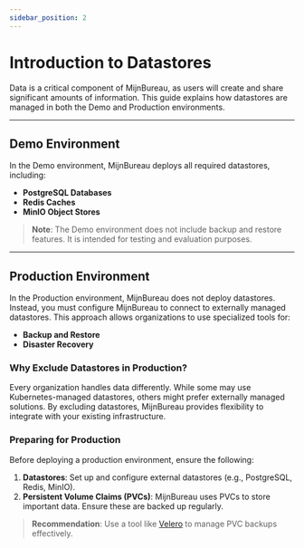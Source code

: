 ```yaml
---
sidebar_position: 2
---
```


# Introduction to Datastores

Data is a critical component of MijnBureau, as users will create and share significant amounts of information. This guide explains how datastores are managed in both the Demo and Production environments.

---

## Demo Environment

In the Demo environment, MijnBureau deploys all required datastores, including:

- **PostgreSQL Databases**
- **Redis Caches**
- **MinIO Object Stores**

> **Note**: The Demo environment does not include backup and restore features. It is intended for testing and evaluation purposes.

---

## Production Environment

In the Production environment, MijnBureau does not deploy datastores. Instead, you must configure MijnBureau to connect to externally managed datastores. This approach allows organizations to use specialized tools for:

- **Backup and Restore**
- **Disaster Recovery**

### Why Exclude Datastores in Production?

Every organization handles data differently. While some may use Kubernetes-managed datastores, others might prefer externally managed solutions. By excluding datastores, MijnBureau provides flexibility to integrate with your existing infrastructure.

### Preparing for Production

Before deploying a production environment, ensure the following:

1. **Datastores**: Set up and configure external datastores (e.g., PostgreSQL, Redis, MinIO).
2. **Persistent Volume Claims (PVCs)**: MijnBureau uses PVCs to store important data. Ensure these are backed up regularly.

> **Recommendation**: Use a tool like [Velero](https://velero.io/) to manage PVC backups effectively.

